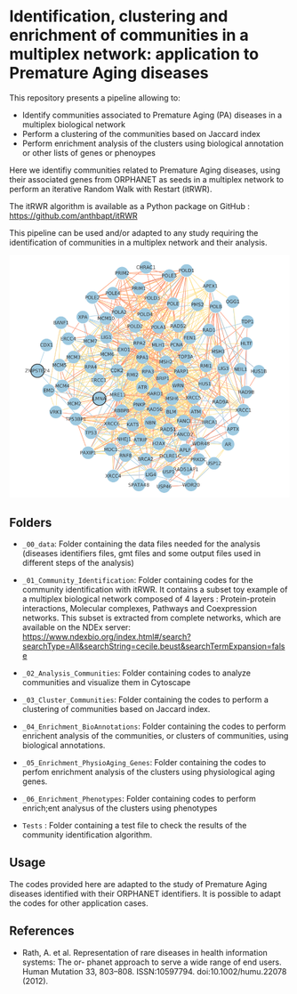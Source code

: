 # Identification, clustering and enrichment of communities in a multiplex network: application to Premature Aging diseases 

This repository presents a pipeline allowing to:
* Identify communities associated to Premature Aging (PA) diseases in a multiplex biological network  
* Perform a clustering of the communities based on Jaccard index
* Perform enrichment analysis of the clusters using biological annotation or other lists of genes or phenoypes

Here we identifiy communities related to Premature Aging diseases, using their associated genes from ORPHANET as seeds in a multiplex network to perform an iterative Random Walk with Restart (itRWR). 

The itRWR algorithm is available as a Python package on GitHub : https://github.com/anthbapt/itRWR

This pipeline can be used and/or adapted to any study requiring the identification of communities in a multiplex network and their analysis.

<img src="HGPS_community.png" alt="Alt text" title="CCommunity idenfitied for Hutchinson-Gilford Progeria Syndrome in a multiplex network of biological interactions">

## Folders

* ```_00_data```: Folder containing the data files needed for the analysis (diseases identifiers files, gmt files and some output files used in different steps of the analysis)
* ```_01_Community_Identification```: Folder containing codes for the community identification with itRWR. It contains a subset toy example of a multiplex biological network composed of 4 layers : Protein-protein interactions, Molecular complexes, Pathways and Coexpression networks. This subset is extracted from complete networks, which are available on the NDEx server: https://www.ndexbio.org/index.html#/search?searchType=All&searchString=cecile.beust&searchTermExpansion=false

* ```_02_Analysis_Communities```: Folder containing codes to analyze communities and visualize them in Cytoscape

* ```_03_Cluster_Communities```: Folder containing the codes to perform a clustering of communities based on Jaccard index.

* ```_04_Enrichment_BioAnnotations```: Folder containing the codes to perform enrichent analysis of the communities, or clusters of communities, using biological annotations.

* ```_05_Enrichment_PhysioAging_Genes```: Folder containing the codes to perfom enrichment analysis of the clusters using physiological aging genes.

* ```_06_Enrichment_Phenotypes```: Folder containing codes to perform enrich;ent analysus of the clusters using phenotypes

* ```Tests``` : Folder containing a test file to check the results of the community identification algorithm.

## Usage

The codes provided here are adapted to the study of Premature Aging diseases identified with their ORPHANET identifiers. It is possible to adapt the codes for other application cases. 

## References

* Rath, A. et al. Representation of rare diseases in health information systems: The or-
phanet approach to serve a wide range of end users. Human Mutation 33, 803–808. ISSN:10597794. doi:10.1002/humu.22078 (2012).
